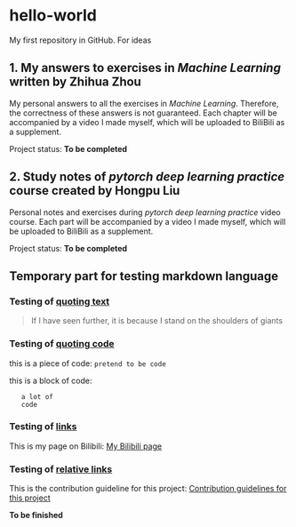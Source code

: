 # hello-world
My first repository in GitHub. For ideas

## 1. My answers to exercises in *Machine Learning* written by Zhihua Zhou
  My personal answers to all the exercises in *Machine Learning*. Therefore, the correctness of these answers is not guaranteed. Each chapter will be accompanied by a video I made myself, which will be uploaded to BiliBili as a supplement.
  
  Project status: **To be completed**

## 2. Study notes of *pytorch deep learning practice* course created by Hongpu Liu
  Personal notes and exercises during *pytorch deep learning practice* video course. Each part will be accompanied by a video I made myself, which will be uploaded to BiliBili as a supplement.
  
  Project status: **To be completed**

## Temporary part for testing markdown language
### Testing of [quoting text](https://docs.github.com/en/get-started/writing-on-github/getting-started-with-writing-and-formatting-on-github/basic-writing-and-formatting-syntax#quoting-text)
> If I have seen further, it is because I stand on the shoulders of giants

### Testing of [quoting code](https://docs.github.com/en/get-started/writing-on-github/getting-started-with-writing-and-formatting-on-github/basic-writing-and-formatting-syntax#quoting-code)
this is a piece of code: `pretend to be code`

this is a block of code:
```pretend to be
   a lot of
   code
```

### Testing of [links](https://docs.github.com/en/get-started/writing-on-github/getting-started-with-writing-and-formatting-on-github/basic-writing-and-formatting-syntax#links)
This is my page on Bilibili: [My Bilibili page](https://space.bilibili.com/1691902052?spm_id_from=333.1007.0.0)

### Testing of [relative links](https://docs.github.com/en/get-started/writing-on-github/getting-started-with-writing-and-formatting-on-github/basic-writing-and-formatting-syntax#relative-links)
This is the contribution guideline for this project: [Contribution guidelines for this project](docs/CONTRIBUTING.md)

**To be finished**
